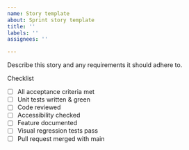 ```yaml
---
name: Story template
about: Sprint story template
title: ''
labels: ''
assignees: ''

---
```


Describe this story and any requirements it should adhere to.

Checklist
- [ ] All acceptance criteria met
- [ ] Unit tests written & green
- [ ] Code reviewed
- [ ] Accessibility checked
- [ ] Feature documented
- [ ] Visual regression tests pass
- [ ] Pull request merged with main
